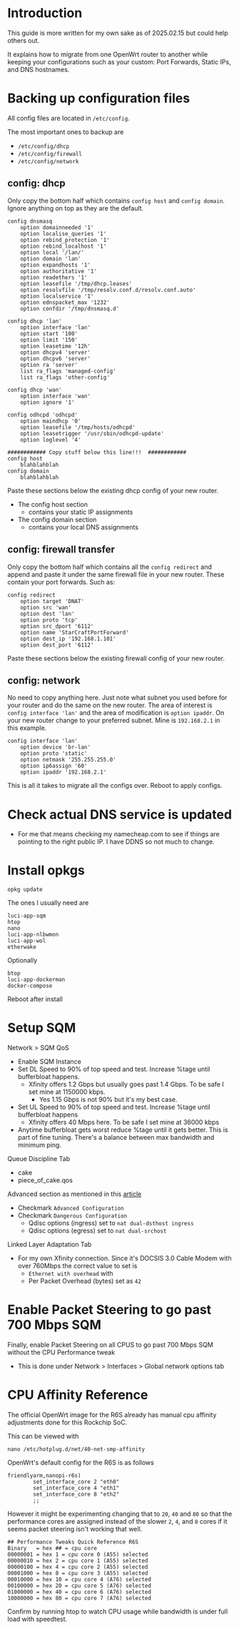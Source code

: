 # Introduction
This guide is more written for my own sake as of 2025.02.15 but could help others out.

It explains how to migrate from one OpenWrt router to another while keeping your configurations such as your custom: Port Forwards, Static IPs, and DNS hostnames.

# Backing up configuration files
All config files are located in `/etc/config`.

The most important ones to backup are
* `/etc/config/dhcp`
* `/etc/config/firewall`
* `/etc/config/network`

## config: dhcp
Only copy the bottom half which contains `config host` and `config domain`. Ignore anything on top as they are the default.
```
config dnsmasq
	option domainneeded '1'
	option localise_queries '1'
	option rebind_protection '1'
	option rebind_localhost '1'
	option local '/lan/'
	option domain 'lan'
	option expandhosts '1'
	option authoritative '1'
	option readethers '1'
	option leasefile '/tmp/dhcp.leases'
	option resolvfile '/tmp/resolv.conf.d/resolv.conf.auto'
	option localservice '1'
	option ednspacket_max '1232'
	option confdir '/tmp/dnsmasq.d'

config dhcp 'lan'
	option interface 'lan'
	option start '100'
	option limit '150'
	option leasetime '12h'
	option dhcpv4 'server'
	option dhcpv6 'server'
	option ra 'server'
	list ra_flags 'managed-config'
	list ra_flags 'other-config'

config dhcp 'wan'
	option interface 'wan'
	option ignore '1'

config odhcpd 'odhcpd'
	option maindhcp '0'
	option leasefile '/tmp/hosts/odhcpd'
	option leasetrigger '/usr/sbin/odhcpd-update'
	option loglevel '4'

############ Copy stuff below this line!!!	############
config host
	blahblahblah
config domain
	blahblahblah
```
Paste these sections below the existing dhcp config of your new router.
* The config host section
	* contains your static IP assignments
* The config domain section
	* contains your local DNS assignments


## config: firewall transfer
Only copy the bottom half which contains all the `config redirect` and append and paste it under the same firewall file in your new router. These contain your port forwards. Such as:

```
config redirect
	option target 'DNAT'
	option src 'wan'
	option dest 'lan'
	option proto 'tcp'
	option src_dport '6112'
	option name 'StarCraftPortForward'
	option dest_ip '192.168.1.101'
	option dest_port '6112'
```
Paste these sections below the existing firewall config of your new router.

## config: network
No need to copy anything here. Just note what subnet you used before for your router and do the same on the new router. The area of interest is `config interface 'lan'` and the area of modification is `option ipaddr`. On your new router change to your preferred subnet. Mine is `192.168.2.1` in this example.

```
config interface 'lan'
	option device 'br-lan'
	option proto 'static'
	option netmask '255.255.255.0'
	option ip6assign '60'
	option ipaddr '192.168.2.1'
```
This is all it takes to migrate all the configs over. Reboot to apply configs.

# Check actual DNS service is updated
* For me that means checking my namecheap.com to see if things are pointing to the right public IP. I have DDNS so not much to change.

# Install opkgs
```
opkg update 
```
The ones I usually need are
```
luci-app-sqm
htop
nano
luci-app-nlbwmon
luci-app-wol
etherwake
```

Optionally
```
btop
luci-app-dockerman  
docker-compose
```

Reboot after install

# Setup SQM
Network > SQM QoS
* Enable SQM Instance
* Set DL Speed to 90% of top speed and test. Increase %tage until bufferbloat happens. 
	* Xfinity offers 1.2 Gbps but usually goes past 1.4 Gbps. To be safe I set mine at 1150000 kbps.
		* Yes 1.15 Gbps is not 90% but it's my best case.
* Set UL Speed to 90% of top speed and test. Increase %tage until bufferbloat happens
	* Xfinity offers 40 Mbps here. To be safe I set mine at 36000 kbps
* Anytime bufferbloat gets worst reduce %tage until it gets better. This is part of fine tuning. There's a balance between max bandwidth and minimum ping.

Queue Discipline Tab
* cake
* piece_of_cake.qos

Advanced section as mentioned in this [article](https://www.google.com/url?sa=t&source=web&rct=j&opi=89978449&url=https://openwrt.org/docs/guide-user/network/traffic-shaping/sqm-details&ved=2ahUKEwj-lo3Rr8aLAxUTGDQIHTtxDqUQFnoECBoQAQ&usg=AOvVaw2eCdj6T4m1QmGWGyk3auV5)
* Checkmark `Advanced Configuration`
* Checkmark `Dangerous Configuration`
	* Qdisc options (ingress) set to `nat dual-dsthost ingress`
	* Qdisc options (egress) set to `nat dual-srchost`

Linked Layer Adaptation Tab
* For my own Xfinity connection. Since it's DOCSIS 3.0 Cable Modem with over 760Mbps the correct value to set is 
	* `Ethernet with overhead` with
	* Per Packet Overhead (bytes) set as `42`

# Enable Packet Steering to go past 700 Mbps SQM
Finally, enable Packet Steering on all CPUS to go past 700 Mbps SQM without the CPU Performance tweak
* This is done under Network > Interfaces > Global network options tab

# CPU Affinity Reference
The official OpenWrt image for the R6S already has manual cpu affinity adjustments done for this Rockchip SoC.

This can be viewed with
```
nano /etc/hotplug.d/net/40-net-smp-affinity
```
OpenWrt's default config for the R6S is as follows
```
friendlyarm,nanopi-r6s)
        set_interface_core 2 "eth0"
        set_interface_core 4 "eth1"
        set_interface_core 8 "eth2"
        ;;
```
However it might be experimenting changing that to `20`, `40` and `80` so that the performance cores are assigned instead of the slower `2`, `4`, and `8` cores if it seems packet steering isn't working that well.
```
## Performance Tweaks Quick Reference R6S
Binary   = hex ## = cpu core
00000001 = hex 1 = cpu core 0 (A55) selected
00000010 = hex 2 = cpu core 1 (A55) selected
00000100 = hex 4 = cpu core 2 (A55) selected
00001000 = hex 8 = cpu core 3 (A55) selected
00010000 = hex 10 = cpu core 4 (A76) selected
00100000 = hex 20 = cpu core 5 (A76) selected
01000000 = hex 40 = cpu core 6 (A76) selected
10000000 = hex 80 = cpu core 7 (A76) selected
```
Confirm by running htop to watch CPU usage while bandwidth is under full load with speedtest.